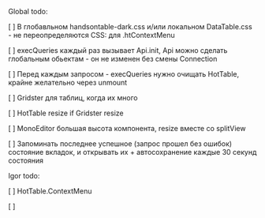 Global todo:

[ ] В глобавльном handsontable-dark.css и/или локальном DataTable.css - не переопределяются CSS: для .htContextMenu

[ ] execQueries каждый раз вызывает Api.init, Api можно сделать глобальным обьектам - он не изменен без смены Connection

[ ] Перед каждым запросом - execQueries нужно очищать HotTable, крайне желательно через unmount

[ ] Gridster для таблиц, когда их много

[ ] HotTable resize if Gridster resize

[ ] MonoEditor большая высота компонента, resize вместе со splitView

[ ] Запоминать последнее успешное (запрос прошел без ошибок) состояние вкладок, и открывать их  + автосохранение каждые 30 секунд состояния


Igor todo:

[ ] HotTable.ContextMenu

[ ]